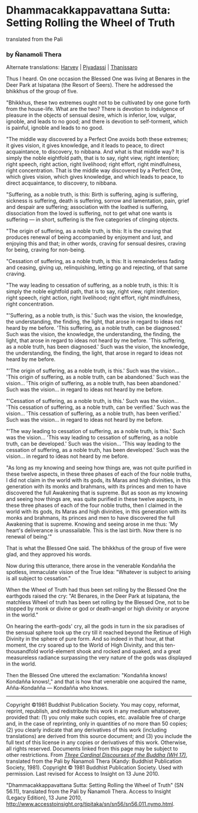 # Dhammacakkappavattana Sutta: Setting Rolling the Wheel of Truth
translated from the Pali
### by Ñanamoli Thera
Alternate translations: [Harvey](sn56.011.harv.md) | [Piyadassi](sn56.011.piya.md) | [Thanissaro](sn56.011.than.md)

<!-- BEGIN COPYRIGHTED TEXT CHUNK -->
Thus I heard. On one occasion the Blessed One was living at Benares in the Deer Park at Isipatana (the Resort of Seers). There he addressed the bhikkhus of the group of five.

"Bhikkhus, these two extremes ought not to be cultivated by one gone forth from the house-life. What are the two? There is devotion to indulgence of pleasure in the objects of sensual desire, which is inferior, low, vulgar, ignoble, and leads to no good; and there is devotion to self-torment, which is painful, ignoble and leads to no good.

"The middle way discovered by a Perfect One avoids both these extremes; it gives vision, it gives knowledge, and it leads to peace, to direct acquaintance, to discovery, to nibbana. And what is that middle way? It is simply the noble eightfold path, that is to say, right view, right intention; right speech, right action, right livelihood; right effort, right mindfulness, right concentration. That is the middle way discovered by a Perfect One, which gives vision, which gives knowledge, and which leads to peace, to direct acquaintance, to discovery, to nibbana.

"Suffering, as a noble truth, is this: Birth is suffering, aging is suffering, sickness is suffering, death is suffering, sorrow and lamentation, pain, grief and despair are suffering; association with the loathed is suffering, dissociation from the loved is suffering, not to get what one wants is suffering — in short, suffering is the five categories of clinging objects.

"The origin of suffering, as a noble truth, is this: It is the craving that produces renewal of being accompanied by enjoyment and lust, and enjoying this and that; in other words, craving for sensual desires, craving for being, craving for non-being.

"Cessation of suffering, as a noble truth, is this: It is remainderless fading and ceasing, giving up, relinquishing, letting go and rejecting, of that same craving.

"The way leading to cessation of suffering, as a noble truth, is this: It is simply the noble eightfold path, that is to say, right view, right intention; right speech, right action, right livelihood; right effort, right mindfulness, right concentration.

"'Suffering, as a noble truth, is this.' Such was the vision, the knowledge, the understanding, the finding, the light, that arose in regard to ideas not heard by me before. 'This suffering, as a noble truth, can be diagnosed.' Such was the vision, the knowledge, the understanding, the finding, the light, that arose in regard to ideas not heard by me before. 'This suffering, as a noble truth, has been diagnosed.' Such was the vision, the knowledge, the understanding, the finding, the light, that arose in regard to ideas not heard by me before.

"'The origin of suffering, as a noble truth, is this.' Such was the vision... 'This origin of suffering, as a noble truth, can be abandoned.' Such was the vision... 'This origin of suffering, as a noble truth, has been abandoned.' Such was the vision... in regard to ideas not heard by me before.

"'Cessation of suffering, as a noble truth, is this.' Such was the vision... 'This cessation of suffering, as a noble truth, can be verified.' Such was the vision... 'This cessation of suffering, as a noble truth, has been verified.' Such was the vision... in regard to ideas not heard by me before.

"'The way leading to cessation of suffering, as a noble truth, is this.' Such was the vision... 'This way leading to cessation of suffering, as a noble truth, can be developed.' Such was the vision... 'This way leading to the cessation of suffering, as a noble truth, has been developed.' Such was the vision... in regard to ideas not heard by me before.

"As long as my knowing and seeing how things are, was not quite purified in these twelve aspects, in these three phases of each of the four noble truths, I did not claim in the world with its gods, its Maras and high divinities, in this generation with its monks and brahmans, with its princes and men to have discovered the full Awakening that is supreme. But as soon as my knowing and seeing how things are, was quite purified in these twelve aspects, in these three phases of each of the four noble truths, then I claimed in the world with its gods, its Maras and high divinities, in this generation with its monks and brahmans, its princes and men to have discovered the full Awakening that is supreme. Knowing and seeing arose in me thus: 'My heart's deliverance is unassailable. This is the last birth. Now there is no renewal of being.'"

That is what the Blessed One said. The bhikkhus of the group of five were glad, and they approved his words.

Now during this utterance, there arose in the venerable Kondañña the spotless, immaculate vision of the True Idea: "Whatever is subject to arising is all subject to cessation."

When the Wheel of Truth had thus been set rolling by the Blessed One the earthgods raised the cry: "At Benares, in the Deer Park at Isipatana, the matchless Wheel of truth has been set rolling by the Blessed One, not to be stopped by monk or divine or god or death-angel or high divinity or anyone in the world."

On hearing the earth-gods' cry, all the gods in turn in the six paradises of the sensual sphere took up the cry till it reached beyond the Retinue of High Divinity in the sphere of pure form. And so indeed in that hour, at that moment, the cry soared up to the World of High Divinity, and this ten-thousandfold world-element shook and rocked and quaked, and a great measureless radiance surpassing the very nature of the gods was displayed in the world.

Then the Blessed One uttered the exclamation: "Kondañña knows! Kondañña knows!," and that is how that venerable one acquired the name, Añña-Kondañña — Kondañña who knows.
<!-- #COPYRIGHTED_TEXT_CHUNK (END OF COPYRIGHTED TEXT CHUNK) -->

---

Copyright ©1981 Buddhist Publication Society. You may copy, reformat, reprint, republish, and redistribute this work in any medium whatsoever, provided that: (1) you only make such copies, etc. available free of charge and, in the case of reprinting, only in quantities of no more than 50 copies; (2) you clearly indicate that any derivatives of this work (including translations) are derived from this source document; and (3) you include the full text of this license in any copies or derivatives of this work. Otherwise, all rights reserved. Documents linked from this page may be subject to other restrictions. From [*Three Cardinal Discourses of the Buddha (WH 17)*](http://www.accesstoinsight.org/lib/authors/nanamoli/wheel017.html), translated from the Pali by Ñanamoli Thera (Kandy: Buddhist Publication Society, 1981). Copyright © 1981 Buddhist Publication Society. Used with permission.	Last revised for Access to Insight on 13 June 2010.

"Dhammacakkappavattana Sutta: Setting Rolling the Wheel of Truth" (SN 56.11), translated from the Pali by Ñanamoli Thera. Access to Insight (Legacy Edition), 13 June 2010, <http://www.accesstoinsight.org/tipitaka/sn/sn56/sn56.011.nymo.html>.